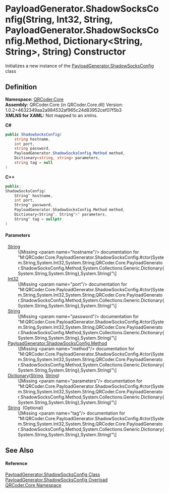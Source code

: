 # PayloadGenerator.ShadowSocksConfig(String, Int32, String, PayloadGenerator.ShadowSocksConfig.Method, Dictionary&lt;String, String&gt;, String) Constructor


Initializes a new instance of the <a href="T_QRCoder_Core_PayloadGenerator_ShadowSocksConfig.md">PayloadGenerator.ShadowSocksConfig</a> class



## Definition
**Namespace:** <a href="N_QRCoder_Core.md">QRCoder.Core</a>  
**Assembly:** QRCoder.Core (in QRCoder.Core.dll) Version: 1.0.2+4632349aa2a984532af965c24d83952cef07f5b3  
**XMLNS for XAML:** Not mapped to an xmlns.

**C#**
``` C#
public ShadowSocksConfig(
	string hostname,
	int port,
	string password,
	PayloadGenerator.ShadowSocksConfig.Method method,
	Dictionary<string, string> parameters,
	string tag = null
)
```
**C++**
``` C++
public:
ShadowSocksConfig(
	String^ hostname, 
	int port, 
	String^ password, 
	PayloadGenerator.ShadowSocksConfig.Method method, 
	Dictionary<String^, String^>^ parameters, 
	String^ tag = nullptr
)
```



#### Parameters
<dl><dt>  <a href="https://learn.microsoft.com/dotnet/api/system.string" target="_blank" rel="noopener noreferrer">String</a></dt><dd>\[Missing &lt;param name="hostname"/&gt; documentation for "M:QRCoder.Core.PayloadGenerator.ShadowSocksConfig.#ctor(System.String,System.Int32,System.String,QRCoder.Core.PayloadGenerator.ShadowSocksConfig.Method,System.Collections.Generic.Dictionary{System.String,System.String},System.String)"\]</dd><dt>  <a href="https://learn.microsoft.com/dotnet/api/system.int32" target="_blank" rel="noopener noreferrer">Int32</a></dt><dd>\[Missing &lt;param name="port"/&gt; documentation for "M:QRCoder.Core.PayloadGenerator.ShadowSocksConfig.#ctor(System.String,System.Int32,System.String,QRCoder.Core.PayloadGenerator.ShadowSocksConfig.Method,System.Collections.Generic.Dictionary{System.String,System.String},System.String)"\]</dd><dt>  <a href="https://learn.microsoft.com/dotnet/api/system.string" target="_blank" rel="noopener noreferrer">String</a></dt><dd>\[Missing &lt;param name="password"/&gt; documentation for "M:QRCoder.Core.PayloadGenerator.ShadowSocksConfig.#ctor(System.String,System.Int32,System.String,QRCoder.Core.PayloadGenerator.ShadowSocksConfig.Method,System.Collections.Generic.Dictionary{System.String,System.String},System.String)"\]</dd><dt>  <a href="T_QRCoder_Core_PayloadGenerator_ShadowSocksConfig_Method.md">PayloadGenerator.ShadowSocksConfig.Method</a></dt><dd>\[Missing &lt;param name="method"/&gt; documentation for "M:QRCoder.Core.PayloadGenerator.ShadowSocksConfig.#ctor(System.String,System.Int32,System.String,QRCoder.Core.PayloadGenerator.ShadowSocksConfig.Method,System.Collections.Generic.Dictionary{System.String,System.String},System.String)"\]</dd><dt>  <a href="https://learn.microsoft.com/dotnet/api/system.collections.generic.dictionary-2" target="_blank" rel="noopener noreferrer">Dictionary</a>(<a href="https://learn.microsoft.com/dotnet/api/system.string" target="_blank" rel="noopener noreferrer">String</a>, <a href="https://learn.microsoft.com/dotnet/api/system.string" target="_blank" rel="noopener noreferrer">String</a>)</dt><dd>\[Missing &lt;param name="parameters"/&gt; documentation for "M:QRCoder.Core.PayloadGenerator.ShadowSocksConfig.#ctor(System.String,System.Int32,System.String,QRCoder.Core.PayloadGenerator.ShadowSocksConfig.Method,System.Collections.Generic.Dictionary{System.String,System.String},System.String)"\]</dd><dt>  <a href="https://learn.microsoft.com/dotnet/api/system.string" target="_blank" rel="noopener noreferrer">String</a>  (Optional)</dt><dd>\[Missing &lt;param name="tag"/&gt; documentation for "M:QRCoder.Core.PayloadGenerator.ShadowSocksConfig.#ctor(System.String,System.Int32,System.String,QRCoder.Core.PayloadGenerator.ShadowSocksConfig.Method,System.Collections.Generic.Dictionary{System.String,System.String},System.String)"\]</dd></dl>

## See Also


#### Reference
<a href="T_QRCoder_Core_PayloadGenerator_ShadowSocksConfig.md">PayloadGenerator.ShadowSocksConfig Class</a>  
<a href="Overload_QRCoder_Core_PayloadGenerator_ShadowSocksConfig__ctor.md">PayloadGenerator.ShadowSocksConfig Overload</a>  
<a href="N_QRCoder_Core.md">QRCoder.Core Namespace</a>  
